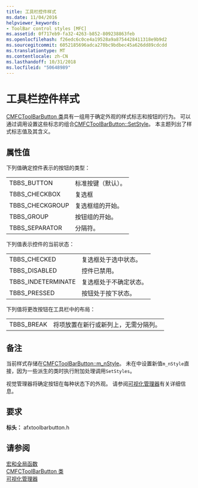 ```yaml
---
title: 工具栏控件样式
ms.date: 11/04/2016
helpviewer_keywords:
- ToolBar control styles [MFC]
ms.assetid: 0f717eb9-fa32-4263-b852-809238863feb
ms.openlocfilehash: f26edc6c0ce4a19528a9a8754428411318e9b9d2
ms.sourcegitcommit: 6052185696adca270bc9bdbec45a626dd89cdcdd
ms.translationtype: MT
ms.contentlocale: zh-CN
ms.lasthandoff: 10/31/2018
ms.locfileid: "50648989"
---
```

# <a name="toolbar-control-styles"></a>工具栏控件样式

[CMFCToolBarButton 类](../../mfc/reference/cmfctoolbarbutton-class.md)具有一组用于确定外观的样式标志和按钮的行为。 可以通过调用设置这些标志的组合[CMFCToolBarButton::SetStyle](../../mfc/reference/cmfctoolbarbutton-class.md#setstyle)。 本主题列出了样式标志值及其含义。

## <a name="property-values"></a>属性值

下列值确定控件表示的按钮的类型：

|||
|-|-|
|TBBS_BUTTON|标准按键（默认）。  |
|TBBS_CHECKBOX|复选框  |
|TBBS_CHECKGROUP|复选框组的开始。  |
|TBBS_GROUP|按钮组的开始。  |
|TBBS_SEPARATOR|分隔符。  |

下列值表示控件的当前状态：

|||
|-|-|
|TBBS_CHECKED|复选框处于选中状态。  |
|TBBS_DISABLED|控件已禁用。  |
|TBBS_INDETERMINATE|复选框处于不确定状态。  |
|TBBS_PRESSED|按钮处于按下状态。  |

下列值将更改按钮在工具栏中的布局：

|||
|-|-|
|TBBS_BREAK|将项放置在新行或新列上，无需分隔列。  |

## <a name="remarks"></a>备注

当前样式存储在[CMFCToolBarButton::m_nStyle](../../mfc/reference/cmfctoolbarbutton-class.md#m_nstyle)。 未在中设置新值`m_nStyle`直接，因为一些派生的类时执行附加处理调用`SetStyles`。

视觉管理器将确定按钮在每种状态下的外观。 请参阅[可视化管理器](../../mfc/visualization-manager.md)有关详细信息。

## <a name="requirements"></a>要求

**标头：** afxtoolbarbutton.h

## <a name="see-also"></a>请参阅

[宏和全局函数](../../mfc/reference/mfc-macros-and-globals.md)<br/>
[CMFCToolBarButton 类](../../mfc/reference/cmfctoolbarbutton-class.md)<br/>
[可视化管理器](../../mfc/visualization-manager.md)


